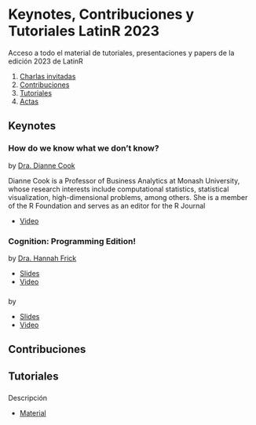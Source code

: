 # Keynotes, Contribuciones y Tutoriales LatinR 2023

Acceso a todo el material de tutoriales, presentaciones y papers de la edición 2023 de LatinR

1. [Charlas invitadas](#Keynotes)
2. [Contribuciones](#Contribuciones)
4. [Tutoriales](#Tutoriales)
5. [Actas](#Actas)

## Keynotes

### How do we know what we don’t know?

by [Dra. Dianne Cook](http://www.dicook.org)

Dianne Cook is a Professor of Business Analytics at Monash University, whose research interests include computational statistics, statistical visualization, high-dimensional problems, among others. She is a member of the R Foundation and serves as an editor for the R Journal

* [Video](https://youtube.com/live/6B5vKjPg8r8)

###  Cognition: Programming Edition! 

by [Dra. Hannah Frick](https://www.frick.ws)

* [Slides](https://hfrick.github.io/2023-latinr)
* [Video](https://youtube.com/live/1o-UoIF9vIc?feature=share)

### 

by []()

* [Slides]()
* [Video]()

## Contribuciones

## Tutoriales

### 

_[]()_

Descripción

* [Material]()

